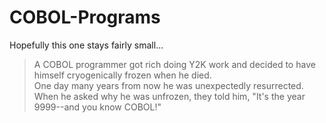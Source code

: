 # COBOL-Programs

Hopefully this one stays fairly small...

> A COBOL programmer got rich doing Y2K work and decided to have himself cryogenically frozen when he died.\
> One day many years from now he was unexpectedly resurrected.\
> When he asked why he was unfrozen, they told him, "It's the year 9999--and you know COBOL!"

